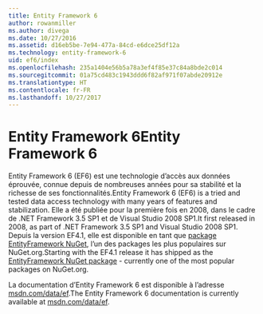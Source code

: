 ```yaml
---
title: Entity Framework 6
author: rowanmiller
ms.author: divega
ms.date: 10/27/2016
ms.assetid: d16eb5be-7e94-477a-84cd-e6dce25df12a
ms.technology: entity-framework-6
uid: ef6/index
ms.openlocfilehash: 235a1404e56b5a78a3ef4f85e37c84a8bde2c014
ms.sourcegitcommit: 01a75cd483c1943ddd6f82af971f07abde20912e
ms.translationtype: HT
ms.contentlocale: fr-FR
ms.lasthandoff: 10/27/2017
---
```

# <a name="entity-framework-6"></a><span data-ttu-id="732df-102">Entity Framework 6</span><span class="sxs-lookup"><span data-stu-id="732df-102">Entity Framework 6</span></span>

<span data-ttu-id="732df-103">Entity Framework 6 (EF6) est une technologie d’accès aux données éprouvée, connue depuis de nombreuses années pour sa stabilité et la richesse de ses fonctionnalités.</span><span class="sxs-lookup"><span data-stu-id="732df-103">Entity Framework 6 (EF6) is a tried and tested data access technology with many years of features and stabilization.</span></span> <span data-ttu-id="732df-104">Elle a été publiée pour la première fois en 2008, dans le cadre de .NET Framework 3.5 SP1 et de Visual Studio 2008 SP1.</span><span class="sxs-lookup"><span data-stu-id="732df-104">It first released in 2008, as part of .NET Framework 3.5 SP1 and Visual Studio 2008 SP1.</span></span> <span data-ttu-id="732df-105">Depuis la version EF4.1, elle est disponible en tant que [package EntityFramework NuGet](https://www.nuget.org/packages/EntityFramework/), l’un des packages les plus populaires sur NuGet.org.</span><span class="sxs-lookup"><span data-stu-id="732df-105">Starting with the EF4.1 release it has shipped as the [EntityFramework NuGet package](https://www.nuget.org/packages/EntityFramework/) - currently one of the most popular packages on NuGet.org.</span></span>

<span data-ttu-id="732df-106">La documentation d’Entity Framework 6 est disponible à l’adresse [msdn.com/data/ef](http://msdn.com/data/ef).</span><span class="sxs-lookup"><span data-stu-id="732df-106">The Entity Framework 6 documentation is currently available at [msdn.com/data/ef](http://msdn.com/data/ef).</span></span>

